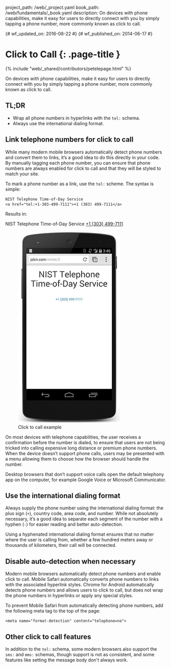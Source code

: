 project_path: /web/_project.yaml
book_path: /web/fundamentals/_book.yaml
description: On devices with phone capabilities, make it easy for users to directly connect with you by simply tapping a phone number, more commonly known as click to call.

{# wf_updated_on: 2016-08-22 #}
{# wf_published_on: 2014-06-17 #}

# Click to Call {: .page-title }

{% include "web/_shared/contributors/petelepage.html" %}

On devices with phone capabilities, make it easy for users to directly connect
with you by simply tapping a phone number, more commonly known as click to call.

## TL;DR

* Wrap all phone numbers in hyperlinks with the <code>tel:</code> schema.
* Always use the international dialing format.


## Link telephone numbers for click to call

While many modern mobile browsers automatically detect phone numbers 
and convert them to links, it’s a good idea to do this directly in your code.
By manually tagging each phone number, you can ensure that phone numbers are always
enabled for click to call and that they will be styled to match your site.

To mark a phone number as a link, use the `tel:` scheme.  The syntax is 
simple:


    NIST Telephone Time-of-Day Service 
    <a href="tel:+1-303-499-7111">+1 (303) 499-7111</a>

Results in:

NIST Telephone Time-of-Day Service <a href="tel:+1-303-499-7111">+1 (303) 499-7111</a>

<div class="attempt-right">
  <figure>
    <img src="images/click-to-call_framed.jpg" >
    <figcaption>Click to call example</figcaption>
  </figure>
</div>

On most devices with telephone capabilities, the user receives a
confirmation before the number is dialed, to ensure that users are not being
tricked into calling expensive long distance or premium phone numbers. 
When the device doesn’t support phone calls, users may be presented with a
menu allowing them to choose how the browser should handle the number.

Desktop browsers that don’t support voice calls open the default
telephony app on the computer, for example Google Voice or Microsoft
Communicator.

## Use the international dialing format

Always supply the phone number using the international dialing format: 
the plus sign (`+`), country code, area code, and number.  While not absolutely
necessary, it’s a good idea to separate each segment of the number with a
hyphen (`-`) for easier reading and better auto-detection.

Using a hyphenated international dialing format ensures that no matter where
the user is calling from, whether a few hundred meters away or thousands
of kilometers, their call will be connected.

## Disable auto-detection when necessary

Modern mobile browsers automatically detect phone numbers and enable
click to call. Mobile Safari automatically converts phone numbers to links
with the associated hyperlink styles. Chrome for Android automatically
detects phone numbers and allows users to click to call, but does not wrap
the phone numbers in hyperlinks or apply any special styles.

To prevent Mobile Safari from automatically detecting phone numbers, add the
following meta tag to the top of the page:


    <meta name="format-detection" content="telephone=no">


## Other click to call features

In addition to the `tel:` schema, some modern browsers also support the `sms:`
and `mms:` schemas, though support is not as consistent, and some
features like setting the message body don't always work. 
